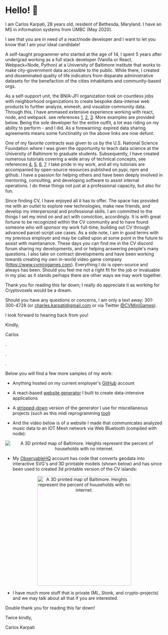 # Hello! 👋

I am Carlos Karpati, 28 years old, resident of Bethesda, Maryland. I have an MS in information systems from UMBC (May 2020).  

I see that you are in need of a react/node developer and I want to let you know that I am your ideal candidate!

A self-taught programmer who started at the age of 14, I spent 5 years after undergrad working as a full stack developer (Vanilla or React, Webpack+Node, Python) at a University of Baltimore institute that works to make city-government data accessible to the public. While there, I created and disseminated quality of life indicators from disparate administrative datasets for the benefaction of the cities inhabitants and community-based orgs.

As a self-support unit, the BNIA-JFI organization took on countless jobs with neighborhood organizations to create bespoke data-intense web products to further analyze, enmesh, and visualize community data. Through this, I have ammased extensive experience working with react, node, and webpack. see references [1](https://geoloom.org), [2](https://bniajfi.org/bold/), [3](https://bniajfi.org/greenpatterns/). More examples are provided below. Being the sole developer for the entire outfit, a lot was riding on my ability to perform - and I did. As a forewarning: expired data sharing agreements means some functinality on the above links are now defunt.

One of my favorite contracts was given to us by the U.S. National Science Foundation where I was given the opportunity to  teach data science at the University of Baltimore to graduate students. Subsequently, I have created numerous tutorials covering a wide array of technical concepts, see references [4](https://github.com/BNIA/dataplay), [5](https://github.com/BNIA/VitalSigns), [6](https://github.com/BNIA/dataguide), [7](https://github.com/BNIA/datalabs). I take pride in my work, and all my tutorials are accompanied by open-source resources published on pypi, npm and github. I have a passion for helping others and have been deeply involved in mentoring, consulting, and developing software to assist internal operations. I do these things not just at a professional capacity, but also for fun.

Since finding CV, I have enjoyed all it has to offer. The space has provided me with an outlet to explore new technologies, make new friends, and develop my interpersonal and professional skills. I am committed to the things I set my mind on and act with conviction, accordingly. It is with great fortune to be recognized within the CV community and to have found someone who will sponsor my work full-time; building out CV through advanced parcel-script use cases. As a side note, I am in good terms with my previous employer and may be called upon at some point in the future to assist with maintanance. These days you can find me in the CV discord forum sharing my developments, and or helping answering people's many questions. I also take on contract developments and have been working towards creating my own in-world video game company (https://www.cvminigames.com). Everything I do is open-source and always has been. Should you feel me not a right fit for the job or invaluable in my plac as it stands perhaps there are other ways we may work together.

Thank you for reading this far down; I really do appreciate it as working for Cryptovoxels would be a dream.

Should you have any questions or concerns, I am only a text away: 301-300-4728 (or charles.karpati@gmail.com or via Twitter [@CVMiniGames](https://twitter.com/CVMiniGames)).

I look forward to hearing back from you!

Kindly, 

Carlos


.

.

.

Below you will find a few more samples of my work:

- Anything hosted on my current employer's [GitHub](https://github.com/bniajfi) account
- A react-based [website generator](https://github.com/bnia/bniabuilder) I built to create data-intensive applications
- A [stripped-down](https://github.com/3Diot/template_webpacked_capacitor) version of the generator I use for miscellaneous projects (such as this midi reprogramming [tool](https://charleskarpati.com/stomp/))

- And the video below is of a website I made that communicates analyzed music data to an IOT Mesh network via Web Bluetooth (compiled with node):
<p align="center">
  <img src="https://user-images.githubusercontent.com/10605109/134265947-f74d4deb-6a47-497f-9d10-2be4b1c8ef5c.gif" alt=" A 3D printed map of Baltimore. Heights represent the percent of households with no internet."/>
</p>

- My [ObservableHQ](https://observablehq.com/@karpatic?tab=notebooks) account has code that converts geodata into interactive SVG's and 3D printable models (shown below) and has since been used to created 3d printable version of the CV islands:
<p align="center">
  <img width="300" height="350" src="https://charleskarpati.com/images/3DprintV2.jpg" alt=" A 3D printed map of Baltimore. Heights represent the percent of households with no internet."/>
</p>

- I have much more stuff that is private (ML, Stonk, and crypto-projects) and we may talk about all that if you are interested.

Double thank you for reading this far down!

Twice kindly,

Carlos Karpati
